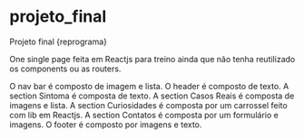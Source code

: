 # projeto_final
Projeto final {reprograma}

One single page feita em Reactjs para treino ainda que não tenha reutilizado os components ou as routers.

O nav bar é composto de imagem e lista.
O header é composto de texto.
A section Sintoma é composta de texto.
A section Casos Reais é composta de imagens e lista.
A section Curiosidades é composta por um carrossel feito com lib em Reactjs.
A section Contatos é composta por um formulário e imagens.
O footer é composto por imagens e texto.
